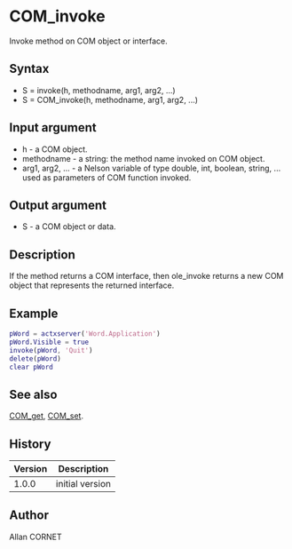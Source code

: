 # COM_invoke

Invoke method on COM object or interface.

## Syntax

- S = invoke(h, methodname, arg1, arg2, ...)
- S = COM_invoke(h, methodname, arg1, arg2, ...)

## Input argument

- h - a COM object.
- methodname - a string: the method name invoked on COM object.
- arg1, arg2, ... - a Nelson variable of type double, int, boolean, string, ... used as parameters of COM function invoked.

## Output argument

- S - a COM object or data.

## Description

  <p>If the method returns a COM interface, then ole_invoke returns a new COM object that represents the returned interface.</p>

## Example

```matlab
pWord = actxserver('Word.Application')
pWord.Visible = true
invoke(pWord, 'Quit')
delete(pWord)
clear pWord
```

## See also

[COM_get](COM_get.md), [COM_set](COM_set.md).

## History

| Version | Description     |
| ------- | --------------- |
| 1.0.0   | initial version |

## Author

Allan CORNET
